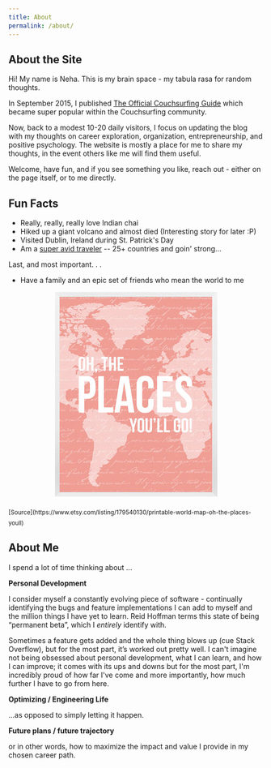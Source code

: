 ```yaml
---
title: About
permalink: /about/
---
```


## About the Site

Hi! My name is Neha. This is my brain space - my tabula rasa for random thoughts.

In September 2015, I published [The Official Couchsurfing Guide](http://www.neha-kulkarni.com/couchsurfing-101-the-ultimate-couchsurfing-guide/) which became super popular within the Couchsurfing community.

Now, back to a modest 10-20 daily visitors, I focus on updating the blog with my thoughts on career exploration, organization, entrepreneurship, and positive psychology. The website is mostly a place for me to share my thoughts, in the event others like me will find them useful.

Welcome, have fun, and if you see something you like, reach out - either on the page itself, or to me directly.

## Fun Facts

* Really, really, really love Indian chai
* Hiked up a giant volcano and almost died (Interesting story for later :P) 
* Visited Dublin, Ireland during St. Patrick's Day 
* Am a [super avid traveler](https://neha-kay.github.io/2017-06-02/footsteps/) -- 25+ countries and goin' strong...

Last, and most important. . . 
* Have a family and an epic set of friends who mean the world to me

<p align="center">
  <img src="/images/places.png">
</p>
<sub>[Source](https://www.etsy.com/listing/179540130/printable-world-map-oh-the-places-youll)</sub>

## About Me

I spend a lot of time thinking about ...

__Personal Development__

I consider myself a constantly evolving piece of software - continually identifying the bugs and feature implementations I can add to myself and the million things I have yet to learn. Reid Hoffman terms this state of being “permanent beta”, which I *entirely* identify with.

Sometimes a feature gets added and the whole thing blows up (cue Stack Overflow), but for the most part, it’s worked out pretty well. I can't imagine not being obsessed about personal development, what I can learn, and how I can improve; it comes with its ups and downs but for the most part, I'm incredibly proud of how far I've come and more importantly, how much further I have to go from here.

__Optimizing / Engineering Life__

…as opposed to simply letting it happen.

__Future plans / future trajectory__

or in other words, how to maximize the impact and value I provide in my chosen career path.
